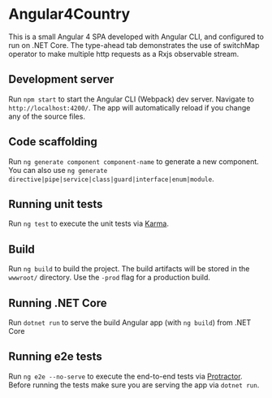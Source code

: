# Angular4Country

This is a small Angular 4 SPA developed with Angular CLI, and configured to run on .NET Core. The type-ahead tab demonstrates the use of switchMap operator to make multiple http requests as a Rxjs observable stream.

## Development server

Run `npm start` to start the Angular CLI (Webpack) dev server. Navigate to `http://localhost:4200/`. The app will automatically reload
if you change any of the source files.

## Code scaffolding

Run `ng generate component component-name` to generate a new component. You can also use `ng generate directive|pipe|service|class|guard|interface|enum|module`.

## Running unit tests

Run `ng test` to execute the unit tests via [Karma](https://karma-runner.github.io).

## Build

Run `ng build` to build the project. The build artifacts will be stored in the `wwwroot/` directory. Use the `-prod` flag
for a production build.

## Running .NET Core

Run `dotnet run` to serve the build Angular app (with `ng build`) from .NET Core

## Running e2e tests

Run `ng e2e --no-serve` to execute the end-to-end tests via [Protractor](http://www.protractortest.org/).
Before running the tests make sure you are serving the app via `dotnet run`.
